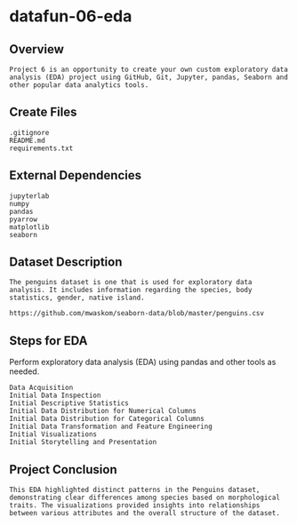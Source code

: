 # datafun-06-eda

## Overview
```
Project 6 is an opportunity to create your own custom exploratory data analysis (EDA) project using GitHub, Git, Jupyter, pandas, Seaborn and other popular data analytics tools.
```
## Create Files
```
.gitignore
README.md
requirements.txt
```

## External Dependencies
```
jupyterlab
numpy
pandas
pyarrow
matplotlib
seaborn
```

## Dataset Description
```
The penguins dataset is one that is used for exploratory data analysis. It includes information regarding the species, body statistics, gender, native island. 

https://github.com/mwaskom/seaborn-data/blob/master/penguins.csv
```

## Steps for EDA
Perform exploratory data analysis (EDA) using pandas and other tools as needed.

```
Data Acquisition
Initial Data Inspection
Initial Descriptive Statistics
Initial Data Distribution for Numerical Columns
Initial Data Distribution for Categorical Columns
Initial Data Transformation and Feature Engineering
Initial Visualizations
Initial Storytelling and Presentation
```

## Project Conclusion
```
This EDA highlighted distinct patterns in the Penguins dataset, demonstrating clear differences among species based on morphological traits. The visualizations provided insights into relationships between various attributes and the overall structure of the dataset.
```